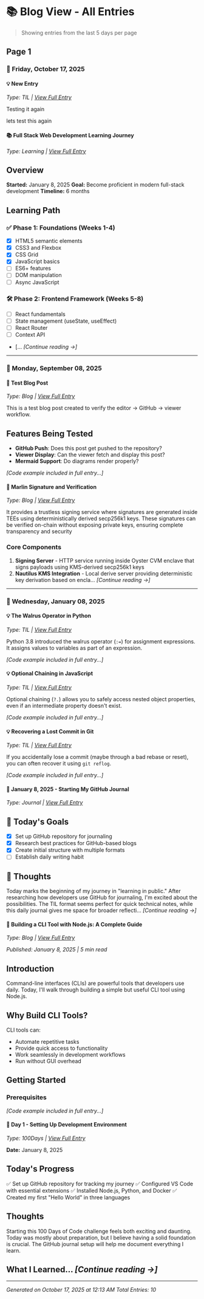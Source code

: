 # 📚 Blog View - All Entries
> Showing entries from the last 5 days per page

## Page 1
### 📅 Friday, October 17, 2025
#### 💡 New Entry
*Type: TIL | [View Full Entry](til/general/new-entry.md)*

Testing it again

lets test this again

#### 📚 Full Stack Web Development Learning Journey
*Type: Learning | [View Full Entry](learning-log/fullstack-webdev.md)*

## Overview
**Started:** January 8, 2025
**Goal:** Become proficient in modern full-stack development
**Timeline:** 6 months

## Learning Path

### ✅ Phase 1: Foundations (Weeks 1-4)
- [x] HTML5 semantic elements
- [x] CSS3 and Flexbox
- [x] CSS Grid
- [x] JavaScript basics
- [ ] ES6+ features
- [ ] DOM manipulation
- [ ] Async JavaScript

### 🛠️ Phase 2: Frontend Framework (Weeks 5-8)
- [ ] React fundamentals
- [ ] State management (useState, useEffect)
- [ ] React Router
- [ ] Context API
- [... *[Continue reading →]*

---

### 📅 Monday, September 08, 2025
#### 📝 Test Blog Post
*Type: Blog | [View Full Entry](dev-blog/2025-09-08-test-workflow.md)*

This is a test blog post created to verify the editor → GitHub → viewer workflow.

## Features Being Tested

- **GitHub Push**: Does this post get pushed to the repository?
- **Viewer Display**: Can the viewer fetch and display this post?
- **Mermaid Support**: Do diagrams render properly?

*[Code example included in full entry...]*

#### 📝 Marlin Signature and Verification
*Type: Blog | [View Full Entry](dev-blog/2025-09-08-post.md)*

It provides a trustless signing service where signatures are generated inside TEEs using deterministically derived secp256k1 keys. These signatures can be verified on-chain without exposing private keys, ensuring complete transparency and security
### Core Components

1. **Signing Server** - HTTP service running inside Oyster CVM enclave that signs payloads using KMS-derived secp256k1 keys
2. **Nautilus KMS Integration** - Local derive server providing deterministic key derivation based on encla... *[Continue reading →]*

---

### 📅 Wednesday, January 08, 2025
#### 💡 The Walrus Operator in Python
*Type: TIL | [View Full Entry](til/python/walrus-operator.md)*

Python 3.8 introduced the walrus operator (`:=`) for assignment expressions. It assigns values to variables as part of an expression.

*[Code example included in full entry...]*

#### 💡 Optional Chaining in JavaScript
*Type: TIL | [View Full Entry](til/javascript/optional-chaining.md)*

Optional chaining (`?.`) allows you to safely access nested object properties, even if an intermediate property doesn't exist.

*[Code example included in full entry...]*

#### 💡 Recovering a Lost Commit in Git
*Type: TIL | [View Full Entry](til/git/recovering-lost-commit.md)*

If you accidentally lose a commit (maybe through a bad rebase or reset), you can often recover it using `git reflog`.

*[Code example included in full entry...]*

#### 📔 January 8, 2025 - Starting My GitHub Journal
*Type: Journal | [View Full Entry](daily-journal/2025/01/08-starting-github-journal.md)*

## 🎯 Today's Goals
- [x] Set up GitHub repository for journaling
- [x] Research best practices for GitHub-based blogs
- [x] Create initial structure with multiple formats
- [ ] Establish daily writing habit

## 💭 Thoughts
Today marks the beginning of my journey in "learning in public." After researching how developers use GitHub for journaling, I'm excited about the possibilities. The TIL format seems perfect for quick technical notes, while this daily journal gives me space for broader reflecti... *[Continue reading →]*

#### 📝 Building a CLI Tool with Node.js: A Complete Guide
*Type: Blog | [View Full Entry](dev-blog/2025-01-08-building-cli-tool.md)*

*Published: January 8, 2025 | 5 min read*

## Introduction

Command-line interfaces (CLIs) are powerful tools that developers use daily. Today, I'll walk through building a simple but useful CLI tool using Node.js.

## Why Build CLI Tools?

CLI tools can:
- Automate repetitive tasks
- Provide quick access to functionality
- Work seamlessly in development workflows
- Run without GUI overhead

## Getting Started

### Prerequisites

*[Code example included in full entry...]*

#### 💪 Day 1 - Setting Up Development Environment
*Type: 100Days | [View Full Entry](100-days-of-code/day-001.md)*

**Date:** January 8, 2025

## Today's Progress

✅ Set up GitHub repository for tracking my journey
✅ Configured VS Code with essential extensions
✅ Installed Node.js, Python, and Docker
✅ Created my first "Hello World" in three languages

## Thoughts

Starting this 100 Days of Code challenge feels both exciting and daunting. Today was mostly about preparation, but I believe having a solid foundation is crucial. The GitHub journal setup will help me document everything I learn.

## What I Learned... *[Continue reading →]*

---


*Generated on October 17, 2025 at 12:13 AM*
*Total Entries: 10*
